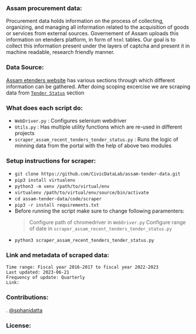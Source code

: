 ### Assam procurement data:
Procurement data holds information on the process of collecting, organizing, and managing all information related to the acquisition of goods or services from external sources.
Governement of Assam uploads this information on etenders platform, in form of `html` tables.
Our goal is to collect this information present under the layers of captcha and present it in
machine readable, research friendly manner.
### Data Source:
[Assam etenders website](https://assamtenders.gov.in/nicgep/app) has various sections through which different information can be gathered. After doing scoping excercise we are scraping data from [`Tender Status`](https://assamtenders.gov.in/nicgep/app?page=WebTenderStatusLists&service=page) section
### What does each script do:
- `WebDriver.py` : Configures selenium webdriver
- `Utils.py` : Has multiple utility functions which are re-used in different projects
- `scraper_assam_recent_tenders_tender_status.py` : Runs the logic of minning data from the portal with the help of above two modules
### Setup instructions for scraper:
- `git clone https://github.com/CivicDataLab/assam-tender-data.git`
- `pip3 install virtualenv`
- `python3 -m venv /path/to/virtual/env`
- `virtualenv /path/to/virtual/env/source/bin/activate`
- `cd assam-tender-data/code/scraper`
- `pip3 -r install requirements.txt`
- Before running the script make sure to change following paramenters:
    >  Configure path of chromedriver in `WebDriver.py`
    >  Configure range of date in `scraper_assam_recent_tenders_tender_status.py`
- `python3 scraper_assam_recent_tenders_tender_status.py`
### Link and metadata of scraped data:
```
Time range: Fiscal year 2016-2017 to fiscal year 2022-2023
Last updated: 2023-06-21
Frequency of update: Quarterly
Link:
```
### Contributions:
. [@sphanidatta](https://github.com/orgs/CivicDataLab/people/sphanidatta)

### License:
